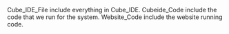 Cube_IDE_File include everything in Cube_IDE.
Cubeide_Code include the code that we run for the system.
Website_Code include the website running code.